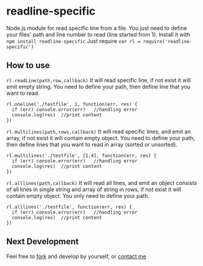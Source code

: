 # readline-specific

Node.js module for read specific line from a file. You just need to define your files' path and line number to read (line started from 1).
Install it with `npm install readline-specific`
Just require `var rl = require('readline-specific')`

## How to use
`rl.readLine(path,row,callback)`
It will read specific line, if not exist it will emit empty string. You need to define your path, then define line that you want to read.
```
rl.oneline('./testfile', 1, function(err, res) {
  if (err) console.error(err)	//handling error
  console.log(res)	//print content
})
```
`rl.multilines(path,rows,callback)`
It will read specific lines, and emit an array, if not exist it will contain empty object. You need to define your path, then define lines that you want to read in array (sorted or unsorted).
```
rl.multilines('./testfile', [1,4], function(err, res) {
  if (err) console.error(err)	//handling error
  console.log(res)	//print content
})
```

`rl.alllines(path,callback)`
It will read all lines, and emit an object consists of all lines in single string and array of string in rows, if not exist it will contain empty object. You only need to define your path.
```
rl.alllines('./testfile', function(err, res) {
  if (err) console.error(err)	//handling error
  console.log(res)	//print content
})
```
## Next Development
Feel free to [fork](https://github.com/ans-4175/readline-specific) and develop by yourself, or [contact me](mailto:ans4175@gmail.com)